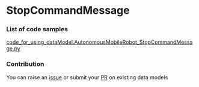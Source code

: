 # StopCommandMessage

### List of code samples 

<!-- 50-List of code -->

<!-- [code entry](link) -->
[code_for_using_dataModel.AutonomousMobileRobot_StopCommandMessage.py](https://github.com/smart-data-models/dataModel.AutonomousMobileRobot/blob/master/StopCommandMessage/code/code_for_using_dataModel.AutonomousMobileRobot_StopCommandMessage.py)


<!-- /50-List of code -->

### Contribution
You can raise an [issue](https://github.com/smart-data-models/dataModel.AutonomousMobileRobot/issues) or submit your [PR](https://github.com/smart-data-models/dataModel.AutonomousMobileRobot/pulls) on existing data models
